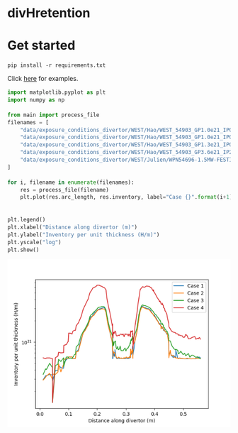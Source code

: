# divHretention

# Get started
```
pip install -r requirements.txt
```

Click [here](https://github.com/RemDelaporteMathurin/WEST-H-retention/blob/master/WEST_inventory.ipynb) for examples.

```python
import matplotlib.pyplot as plt
import numpy as np

from main import process_file
filenames = [
    "data/exposure_conditions_divertor/WEST/Hao/WEST_54903_GP1.0e21_IP0.5MW_wall_data.mat",
    "data/exposure_conditions_divertor/WEST/Hao/WEST_54903_GP1.0e21_IP0.449MW_wall_data.mat",
    "data/exposure_conditions_divertor/WEST/Hao/WEST_54903_GP1.3e21_IP0.449MW_wall_data.mat",
    "data/exposure_conditions_divertor/WEST/Hao/WEST_54903_GP3.6e21_IP2.5MW_wall_data.mat",
    "data/exposure_conditions_divertor/WEST/Julien/WPN54696-1.5MW-FESTIM_inputs.csv"
]

for i, filename in enumerate(filenames):
    res = process_file(filename)
    plt.plot(res.arc_length, res.inventory, label="Case {}".format(i+1))


plt.legend()
plt.xlabel("Distance along divertor (m)")
plt.ylabel("Inventory per unit thickness (H/m)")
plt.yscale("log")
plt.show()
```

![](/docs/example.png)

